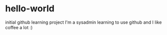 # hello-world
initial github learning project
I'm a sysadmin learning to use github
and I like coffee a lot :)
